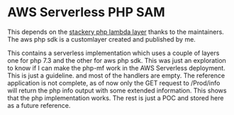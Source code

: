 # AWS Serverless PHP SAM

This depends on the [stackery php lambda layer](https://github.com/stackery/php-lambda-layer) thanks to the maintainers. The aws php sdk is a customlayer created and published by me. 

This contains a serverless implementation which uses a couple of layers one for php 7.3 and the other for aws php sdk. This was just an exploration to know if I can make the php-mf work in the AWS Serverless deployment. This is just a guideline. and most of the handlers are empty. The reference application is not complete, as of now only the GET request to /Prod/info will return the php info output with some extended information. This shows that the php implementation works. The rest is just a POC and stored here as a future reference.